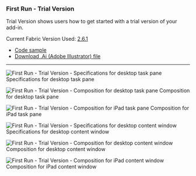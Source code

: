 ### First Run - Trial Version

Trial Version shows users how to get started with a trial version of your add-in.

Current Fabric Version Used: [2.6.1](https://github.com/OfficeDev/office-ui-fabric-core/releases/tag/2.6.1)

* [Code sample](https://github.com/OfficeDev/Office-Add-in-UX-Design-Patterns-Code/tree/master/templates/first-run/trial-placemat)
* [Download .Ai (Adobe Illustrator) file](https://github.com/OfficeDev/Office-Add-in-UX-Design-Patterns/blob/master/Patterns/Source%20Files/FirstRun_TrialVersion.ai?raw=true)

***

![First Run - Trial Version - Specifications for desktop task pane](https://raw.githubusercontent.com/OfficeDev/Office-Add-in-UX-Design-Patterns/master/Patterns/Assets/FirstRun_TrialVersion/FirstRun_TrialVersion_Desktop%20Task%20Pane%20Callouts.png)
Specifications for desktop task pane 


![First Run - Trial Version - Composition for desktop task pane](https://raw.githubusercontent.com/OfficeDev/Office-Add-in-UX-Design-Patterns/master/Patterns/Assets/FirstRun_TrialVersion/FirstRun_TrialVersion_Desktop%20Task%20Pane.png)
Composition for desktop task pane 


![First Run - Trial Version - Composition for iPad task pane](https://raw.githubusercontent.com/OfficeDev/Office-Add-in-UX-Design-Patterns/master/Patterns/Assets/FirstRun_TrialVersion/FirstRun_TrialVersion_iPad%20Task%20Pane.png)
Composition for iPad task pane 


![First Run - Trial Version - Specifications for desktop content window](https://raw.githubusercontent.com/OfficeDev/Office-Add-in-UX-Design-Patterns/master/Patterns/Assets/FirstRun_TrialVersion/FirstRun_TrialVersion_Desktop%20Content%20Window%20Callouts.png)
Specifications for desktop content window


![First Run - Trial Version - Composition for desktop content window](https://raw.githubusercontent.com/OfficeDev/Office-Add-in-UX-Design-Patterns/master/Patterns/Assets/FirstRun_TrialVersion/FirstRun_TrialVersion_Desktop%20Content%20Window.png)
Composition for desktop content window


![First Run - Trial Version - Composition for iPad content window](https://raw.githubusercontent.com/OfficeDev/Office-Add-in-UX-Design-Patterns/master/Patterns/Assets/FirstRun_TrialVersion/FirstRun_TrialVersion_iPad%20Content%20Window.png)
Composition for iPad content window
